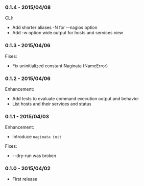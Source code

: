 ### 0.1.4 - 2015/04/08

CLI:

* Add shorter aliases -N for --nagios option
* Add -w option wide output for hosts and services view

### 0.1.3 - 2015/04/06

Fixes:

* Fix uninitialized constant Naginata (NameError)

### 0.1.2 - 2015/04/06

Enhancement:

* Add tests to evaluate command execution output and behavior
* List hosts and their services and status

### 0.1.1 - 2015/04/03

Enhancement:

* Introduce `naginata init`

Fixes:

* --dry-run was broken

### 0.1.0 - 2015/04/02

* First release
